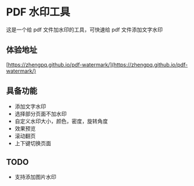 # PDF 水印工具

这是一个给 pdf 文件加水印的工具，可快速给 pdf 文件添加文字水印

## 体验地址

[https://zhengpq.github.io/pdf-watermark/](https://zhengpq.github.io/pdf-watermark/)

## 具备功能

- 添加文字水印
- 选择部分页面不加水印
- 自定义水印大小，颜色，密度，旋转角度
- 效果预览
- 滚动翻页
- 上下键切换页面

## TODO
- 支持添加图片水印

